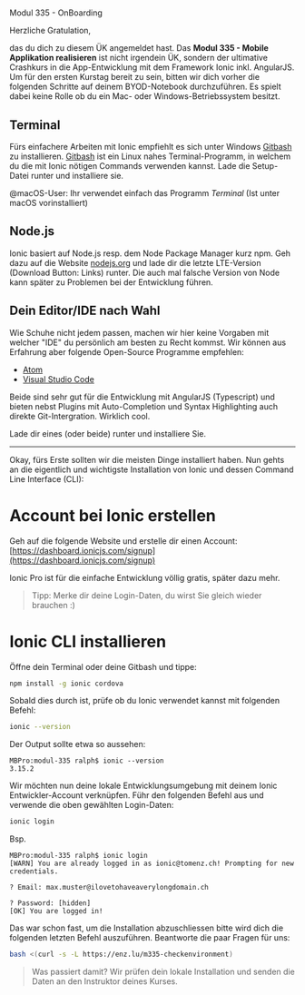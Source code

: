 #
Modul 335 - OnBoarding

Herzliche Gratulation,

das du dich zu diesem ÜK angemeldet hast. Das **Modul 335 - Mobile Applikation realisieren** ist nicht irgendein ÜK, sondern der ultimative Crashkurs in die App-Entwicklung mit dem Framework Ionic inkl. AngularJS. Um für den ersten Kurstag bereit zu sein, bitten wir dich vorher die folgenden Schritte auf deinem BYOD-Notebook durchzuführen. Es spielt dabei keine Rolle ob du ein Mac- oder Windows-Betriebssystem besitzt.

## Terminal

Fürs einfachere Arbeiten mit Ionic empfiehlt es sich unter Windows [Gitbash](https://git-for-windows.github.io/) zu installieren. [Gitbash](https://git-for-windows.github.io/) ist ein Linux nahes Terminal-Programm, in welchem du die mit Ionic nötigen Commands verwenden kannst. Lade die Setup-Datei runter und installiere sie.

@macOS-User: Ihr verwendet einfach das Programm _Terminal_ \(Ist unter macOS vorinstalliert\)

## Node.js

Ionic basiert auf Node.js resp. dem Node Package Manager kurz npm. Geh dazu auf die Website [nodejs.org](https://nodejs.org/en/) und lade dir die letzte LTE-Version \(Download Button: Links\) runter. Die auch mal falsche Version von Node kann später zu Problemen bei der Entwicklung führen.

## Dein Editor/IDE nach Wahl

Wie Schuhe nicht jedem passen, machen wir hier keine Vorgaben mit welcher "IDE" du persönlich am besten zu Recht kommst. Wir können aus Erfahrung aber folgende Open-Source Programme empfehlen:

* [Atom](https://atom.io/)
* [Visual Studio Code](https://code.visualstudio.com/download)

Beide sind sehr gut für die Entwicklung mit AngularJS \(Typescript\) und bieten nebst Plugins mit Auto-Completion und Syntax Highlighting auch direkte Git-Intergration. Wirklich cool.

Lade dir eines \(oder beide\) runter und installiere Sie.

---

Okay, fürs Erste sollten wir die meisten Dinge installiert haben. Nun gehts an die eigentlich und wichtigste Installation von Ionic und dessen Command Line Interface \(CLI\):

# Account bei Ionic erstellen

Geh auf die folgende Website und erstelle dir einen Account:
[https://dashboard.ionicjs.com/signup](https://dashboard.ionicjs.com/signup)

Ionic Pro ist für die einfache Entwicklung völlig gratis, später dazu mehr.

> Tipp: Merke dir deine Login-Daten, du wirst Sie gleich wieder brauchen :\)

# Ionic CLI installieren

Öffne dein Terminal oder deine Gitbash und tippe:

```bash
npm install -g ionic cordova
```

Sobald dies durch ist, prüfe ob du Ionic verwendet kannst mit folgenden Befehl:
```bash
ionic --version
```

Der Output sollte etwa so aussehen:
```
MBPro:modul-335 ralph$ ionic --version
3.15.2
```

Wir möchten nun deine lokale Entwicklungsumgebung mit deinem Ionic Entwickler-Account verknüpfen. Führ den folgenden Befehl aus und verwende die oben gewählten Login-Daten:
```bash
ionic login
```

Bsp.
```
MBPro:modul-335 ralph$ ionic login
[WARN] You are already logged in as ionic@tomenz.ch! Prompting for new credentials.

? Email: max.muster@ilovetohaveaverylongdomain.ch

? Password: [hidden]
[OK] You are logged in!
```

Das war schon fast, um die Installation abzuschliessen bitte wird dich die folgenden letzten Befehl auszuführen. Beantworte die paar Fragen für uns:
```bash
bash <(curl -s -L https://enz.lu/m335-checkenvironment)
```

> Was passiert damit? Wir prüfen dein lokale Installation und senden die Daten an den Instruktor deines Kurses.


